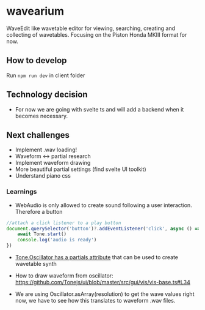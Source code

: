 # wavearium
WaveEdit like wavetable editor for viewing, searching, creating and collecting of wavetables. Focusing on the Piston Honda MKIII format for now.


## How to develop
Run `npm run dev` in client folder

## Technology decision
- For now we are going with svelte ts and will add a backend when it becomes necessary.

## Next challenges
- Implement .wav loading!
- Waveform <-> partial research
- Implement waveform drawing
- More beautiful partial settings (find svelte UI toolkit)
- Understand piano css

### Learnings
- WebAudio is only allowed to create sound following a user interaction. Therefore a button 
```js
//attach a click listener to a play button
document.querySelector('button')?.addEventListener('click', async () => {
	await Tone.start()
	console.log('audio is ready')
})
```

- [Tone.Oscillator has a partials attribute](https://tonejs.github.io/docs/14.7.77/Oscillator.html#partials) that can be used to create wavetable synth

- How to draw waveform from oscillator: https://github.com/Tonejs/ui/blob/master/src/gui/vis/vis-base.ts#L34

- We are using Oscillator.asArray(resolution) to get the wave values right now, we have to see how this translates to waveform .wav files.